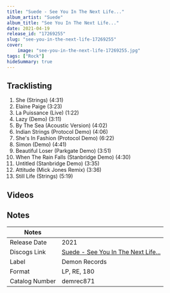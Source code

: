 ```yaml
---
title: "Suede - See You In The Next Life..."
album_artist: "Suede"
album_title: "See You In The Next Life..."
date: 2021-04-19
release_id: "17269255"
slug: "see-you-in-the-next-life-17269255"
cover:
    image: "see-you-in-the-next-life-17269255.jpg"
tags: ["Rock"]
hideSummary: true
---
```


## Tracklisting
1. She (Strings) (4:31)
2. Elaine Paige (3:23)
3. La Puissance (Live) (1:22)
4. Lazy (Demo) (3:11)
5. By The Sea (Acoustic Version) (4:02)
6. Indian Strings (Protocol Demo) (4:06)
7. She's In Fashion (Protocol Demo) (6:22)
8. Simon (Demo) (4:41)
9. Beautiful Loser (Parkgate Demo) (3:51)
10. When The Rain Falls (Stanbridge Demo) (4:30)
11. Untitled (Stanbridge Demo) (3:35)
12. Attitude (Mick Jones Remix) (3:36)
13. Still Life (Strings) (5:19)

## Videos


## Notes

| Notes          |             |
| ---------------| ----------- |
| Release Date   | 2021 |
| Discogs Link   | [Suede - See You In The Next Life...](https://www.discogs.com/release/17269255) |
| Label          | Demon Records |
| Format         | LP, RE, 180 |
| Catalog Number | demrec871 |

